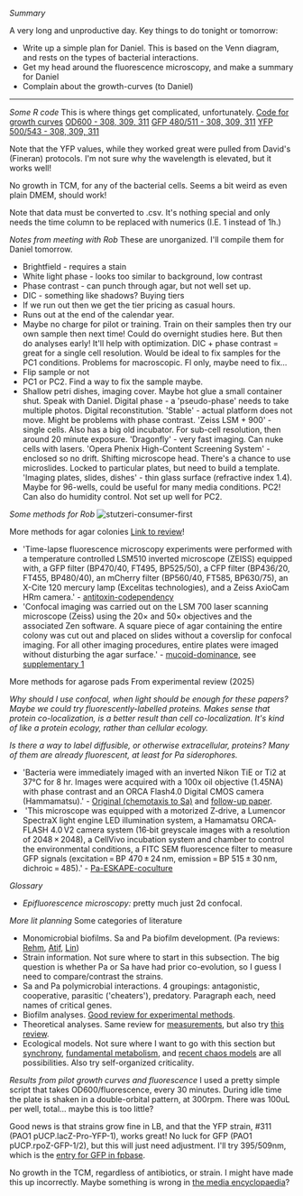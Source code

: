 *Summary*

A very long and unproductive day. Key things to do tonight or tomorrow:
- Write up a simple plan for Daniel. This is based on the Venn diagram, and rests on the types of bacterial interactions.
- Get my head around the fluorescence microscopy, and make a summary for Daniel
- Complain about the growth-curves (to Daniel)

---

*Some R code*
This is where things get complicated, unfortunately.
[Code for growth curves](https://github.com/marklemzin/marks-masters/blob/main/r-code/18.3%20growth-curve%20fluorescence.R)
[OD600 - 308, 309, 311](https://github.com/marklemzin/marks-masters/raw/main/raw-data/17.3%20pilot%20308.309.311%20OD.csv)
[GFP 480/511 - 308, 309, 311](https://github.com/marklemzin/marks-masters/raw/main/raw-data/17.3%20pilot%20308.309.311%20eGFP.csv)
[YFP 500/543 - 308, 309, 311](https://github.com/marklemzin/marks-masters/raw/main/raw-data/17.3%20pilot%20308.309.311%20YFP.csv)

Note that the YFP values, while they worked great were pulled from David's (Fineran) protocols. I'm not sure why the wavelength is elevated, but it works well!

No growth in TCM, for any of the bacterial cells. Seems a bit weird as even plain DMEM, should work!

Note that data must be converted to .csv. It's nothing special and only needs the time column to be replaced with numerics (I.E. 1 instead of 1h.)

*Notes from meeting with Rob*
These are unorganized. I'll compile them for Daniel tomorrow.

- Brightfield - requires a stain
- White light phase - looks too similar to background, low contrast
- Phase contrast - can punch through agar, but not well set up.
- DIC  - something like shadows?
Buying tiers
- If we run out then we get the tier pricing as casual hours.
- Runs out at the end of the calendar year.
- Maybe no charge for pilot or training. Train on their samples then try our own sample then next time! Could do overnight studies here. But then do analyses early! It'll help with optimization.
DIC + phase contrast = great for a single cell resolution.
Would be ideal to fix samples for the PC1 conditions.
Problems for macroscopic. Fl only, maybe need to fix...
- Flip sample or not
- PC1 or PC2. Find a way to fix the sample maybe.
- Shallow petri dishes, imaging cover. Maybe hot glue a small container shut.
Speak with Daniel.
Digital phase - a 'pseudo-phase' needs to take multiple photos. Digital reconstitution. 'Stable' - actual platform does not move.
Might be problems with phase contrast.
'Zeiss LSM + 900' - single cells. Also has a big old incubator. For sub-cell resolution, then around 20 minute exposure.
'Dragonfly' - very fast imaging. Can nuke cells with lasers.
'Opera Phenix High-Content Screening System' - enclosed so no drift. Shifting microscope head. There's a chance to use microslides. Locked to particular plates, but need to build a template. 'Imaging plates, slides, dishes' - thin glass surface (refractive index 1.4). Maybe for 96-wells, could be useful for many media conditions. PC2! Can also do humidity control.
Not set up well for PC2.

*Some methods for Rob*
![stutzeri-consumer-first](https://github.com/marklemzin/marks-masters/raw/main/pictures/18.3%20stutzeri-consumer-first.jpg)

More methods for agar colonies
[Link to review](https://pmc.ncbi.nlm.nih.gov/articles/PMC9748781/#RSOB220194C30)!

- 'Time-lapse fluorescence microscopy experiments were performed with a temperature controlled LSM510 inverted microscope (ZEISS) equipped with, a GFP filter (BP470/40, FT495, BP525/50), a CFP filter (BP436/20, FT455, BP480/40), an mCherry filter (BP560/40, FT585, BP630/75), an X-Cite 120 mercury lamp (Excelitas technologies), and a Zeiss AxioCam HRm camera.' - [antitoxin-codependency](https://pmc.ncbi.nlm.nih.gov/articles/PMC6839403/#sec4)
- 'Confocal imaging was carried out on the LSM 700 laser scanning microscope (Zeiss) using the 20× and 50× objectives and the associated Zen software. A square piece of agar containing the entire colony was cut out and placed on slides without a coverslip for confocal imaging. For all other imaging procedures, entire plates were imaged without disturbing the agar surface.' - [mucoid-dominance](https://pmc.ncbi.nlm.nih.gov/articles/PMC4000849/), see [supplementary 1](https://www.pnas.org/action/downloadSupplement?doi=10.1073%2Fpnas.1323632111&file=pnas.201323632SI.pdf)

More methods for agarose pads
From experimental review (2025)

*Why should I use confocal, when light should be enough for these papers? Maybe we could try fluorescently-labelled proteins. Makes sense that protein co-localization, is a better result than cell co-localization. It's kind of like a protein ecology, rather than cellular ecology.*

*Is there a way to label diffusible, or otherwise extracellular, proteins? Many of them are already fluorescent, at least for Pa siderophores.*

- 'Bacteria were immediately imaged with an inverted Nikon TiE or Ti2 at 37°C for 8 hr. Images were acquired with a 100x oil objective (1.45NA) with phase contrast and an ORCA Flash4.0 Digital CMOS camera (Hammamatsu).' - [Original (chemotaxis to Sa)](https://pmc.ncbi.nlm.nih.gov/articles/PMC6910820/) and [follow-up paper](https://pmc.ncbi.nlm.nih.gov/articles/PMC11389416/#s4).
-  'This microscope was equipped with a motorized Z‐drive, a Lumencor SpectraX light engine LED illumination system, a Hamamatsu ORCA‐FLASH 4.0 V2 camera system (16‐bit greyscale images with a resolution of 2048 × 2048), a CellVivo incubation system and chamber to control the environmental conditions, a FITC SEM fluorescence filter to measure GFP signals (excitation = BP 470 ± 24 nm, emission = BP 515 ± 30 nm, dichroic = 485).' - [Pa-ESKAPE-coculture](https://pmc.ncbi.nlm.nih.gov/articles/PMC11445780/)

*Glossary*
- *Epifluorescence microscopy:* pretty much just 2d confocal.

*More lit planning*
Some categories of literature
- Monomicrobial biofilms. Sa and Pa biofilm development. (Pa reviews: [Rehm](https://www.mdpi.com/1422-0067/21/22/8671), [Atif](https://journals.lww.com/jcma/fulltext/2018/01000/Bacterial_biofilm_and_associated_infections.3.aspx/1000?casa_token=SP1XlAP7xPIAAAAA:cbeLqKxS2gs8jolM_rONkZ9a1IqyGi6GBhW9e13hpbKX-l4baBiMZ3UKH2O9Y0HuA_z1NuRh2UnAVEhoXiror1U), [Lin](https://www.frontiersin.org/journals/microbiology/articles/10.3389/fmicb.2022.955286/full))
- Strain information. Not sure where to start in this subsection. The big question is whether Pa or Sa have had prior co-evolution, so I guess I need to compare/contrast the strains.
- Sa and Pa polymicrobial interactions. 4 groupings: antagonistic, cooperative, parasitic ('cheaters'), predatory. Paragraph each, need names of critical genes.
- Biofilm analyses. [Good review for experimental methods](https://pubmed.ncbi.nlm.nih.gov/39979272/).
- Theoretical analyses. Same review for [measurements](https://pubmed.ncbi.nlm.nih.gov/39979272/), but also try [this review](https://pubmed.ncbi.nlm.nih.gov/36227846/).
- Ecological models. Not sure where I want to go with this section but [synchrony](https://www.annualreviews.org/content/journals/10.1146/annurev.ecolsys.34.011802.132516), [fundamental metabolism](https://pubmed.ncbi.nlm.nih.gov/10670014/), and [recent chaos models](https://softology.pro/voc.htm) are all possibilities. Also try self-organized criticality.

*Results from pilot growth curves and fluorescence*
I used a pretty simple script that takes OD600/fluorescence, every 30 minutes. During idle time the plate is shaken in a double-orbital pattern, at 300rpm.
There was 100uL per well, total... maybe this is too little?

Good news is that strains grow fine in LB, and that the YFP strain, #311 (PAO1 pUCP.lacZ-Pro-YFP-1), works great! No luck for GFP (PAO1 pUCP.rpoZ-GFP-1/2), but this will just need adjustment. I'll try 395/509nm, which is the [entry for GFP in fpbase](https://www.fpbase.org/protein/avgfp/).

No growth in the TCM, regardless of antibiotics, or strain. I might have made this up incorrectly. Maybe something is wrong in [the media encyclopaedia](https://github.com/marklemzin/marks-masters/raw/main/experimental-setup/13.03%20media-encyclopaedia.xlsx)?